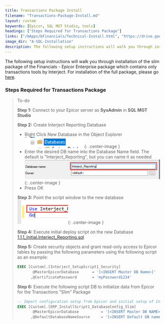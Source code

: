 ```yaml
---
title: Transactions Package Install
filename: "Transactions-Package-Install.md"
layout: custom
keywords: [Epicor, SQL MGT Studio, tools]
headings: ["Steps Required for Transactions Package"]
links: ["/bApps/bFinancials/Technical-Install.html", "https://drive.google.com/file/d/1hmX-cbVzp-pbqPChEBWKkO-DS2752-Jo/view?usp=sharing"]
image_dir: "A-SQL-Installation"
description: The following setup instructions will walk you through installation of the slim package of the Financials - Epicor Enterprise package which contains only transactions tools by Interject.
---
```


The following setup instructions will walk you through installation of the slim package of the Financials - Epicor Enterprise package which contains only transactions tools by Interject. For installation of the full package, please go [here](/bApps/bFinancials/Technical-Install.html).

### Steps Required for Transactions Package

> To-do
>
> **Step 1:** Connect to your Epicor server as **SysAdmin** in **SQL MGT Studio**
>
> **Step 2:** Create Interject Reporting Database
>
> - Right Click New Database in the Object Explorer
>   ![New database](/images/A-SQL-Installation/newDB.png){: .center-image }
> - Enter the desired DB name into the Database Name field. The default is "Interject_Reporting", but you can name it as needed
>   ![New database](/images/A-SQL-Installation/01.png){: .center-image }
> - Press OK
>
> **Step 3:** Point the script window to the new database
> ![Mgt Studio Point](/images/A-SQL-Installation/MgtStudioPointTo.png){: .center-image }
>
> **Step 4:** Execute initial deploy script on the new Database
> [1.1.1_Initial.Interject_Reporting.sql](https://drive.google.com/file/d/1hmX-cbVzp-pbqPChEBWKkO-DS2752-Jo/view?usp=sharing)
>
> **Step 5:** Create security objects and grant read-only access to Epicor tables by passing the following parameters using the following script as an example:
>
> ```SQL
> EXEC [Custom].[Interject_SetupScript1_Security]
>        @MasterEpicorDatabase      = '[<INSERT Master DB Name>]'
>       ,@CertificatePassword       = 'myPassword1234'
> ```
>
> **Step 6:** Execute the following script DB to initialize data from Epicor for the Transactions "Slim" Package
>
> ```SQL
> -- Import configuration setup from Epicor and initial setup of Interject
> EXEC [Custom].[ERP_InstallScript1_DatabaseConfig_Slim]
>        @MasterEpicorDatabase          = '[<INSERT Master DB NAME>]'
>       ,@DefaultDatabaseNameSource     = '[<INSERT Default DB name>]'
> ```
